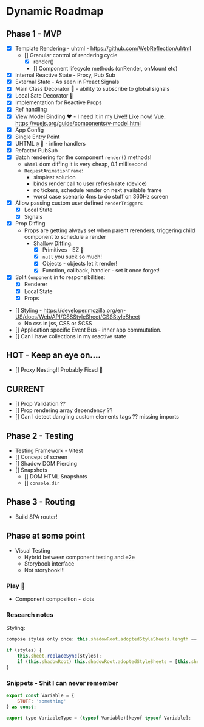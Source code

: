 # Dynamic Roadmap

## Phase 1 - MVP

-   [x] Template Rendering - uhtml - https://github.com/WebReflection/uhtml
    -   [] Granular control of rendering cycle
        -   [x] render()
        -   [] Component lifecycle methods (onRender, onMount etc)
-   [x] Internal Reactive State - Proxy, Pub Sub
-   [x] External State - As seen in Preact Signals
-   [x] Main Class Decorator 🎨 - ability to subscribe to global signals
-   [x] Local Sate Decorator 🎨
-   [x] Implementation for Reactive Props
-   [x] Ref handling
-   [x] View Model Binding ❤️ - I need it in my Live!! Like now! Vue: https://vuejs.org/guide/components/v-model.html
-   [x] App Config
-   [x] Single Entry Point
-   [x] UHTML `@` 👀 - inline handlers
-   [x] Refactor PubSub
-   [x] Batch rendering for the component `render()` methods!
    -   `uhtml` dom diffing it is very cheap, 0.1 millisecond
    -   `RequestAnimationFrame`:
        -   simplest solution
        -   binds render call to user refresh rate (device)
        -   no tickers, schedule render on next available frame
        -   worst case scenario 4ms to do stuff on 360Hz screen
-   [x] Allow passing custom user defined `renderTriggers`
    -   [x] Local State
    -   [x] Signals
-   [x] Prop Diffing
    -   Props are getting always set when parent rerenders, triggering child component to schedule a render
        -   Shallow Diffing:
            -   [x] Primitives - EZ 🎉
            -   [x] `null` you suck so much!
            -   [x] Objects - objects let it render!
            -   [x] Function, callback, handler - set it once forget!
-   [x] Split `Component` in to responsibilities:
    -   [x] Renderer
    -   [x] Local State
    -   [x] Props
-   [] Styling - https://developer.mozilla.org/en-US/docs/Web/API/CSSStyleSheet/CSSStyleSheet
    -   No css in jss, CSS or SCSS
-   [] Application specific Event Bus - inner app commutation.
-   [] Can I have collections in my reactive state

## HOT - Keep an eye on....

-   [] Proxy Nesting!! Probably Fixed 👀

## CURRENT

-   [] Prop Validation ??
-   [] Prop rendering array dependency ??
-   [] Can I detect dangling custom elements tags ?? missing imports

## Phase 2 - Testing

-   Testing Framework - Vitest
-   [] Concept of screen
-   [] Shadow DOM Piercing
-   [] Snapshots
    -   [] DOM HTML Snapshots
    -   [] `console.dir`

## Phase 3 - Routing

-   Build SPA router!

## Phase at some point

-   Visual Testing
    -   Hybrid between component testing and e2e
    -   Storybook interface
    -   Not storybook!!!

### Play 🎉

-   Component composition - slots

### Research notes

Styling:

```js
compose styles only once: this.shadowRoot.adoptedStyleSheets.length == 0
```

```js
if (styles) {
    this.sheet.replaceSync(styles);
    if (this.shadowRoot) this.shadowRoot.adoptedStyleSheets = [this.sheet];
}
```

### Snippets - Shit I can never remember

```js
export const Variable = {
    STUFF: 'something'
} as const;

export type VariableType = (typeof Variable)[keyof typeof Variable];
```

